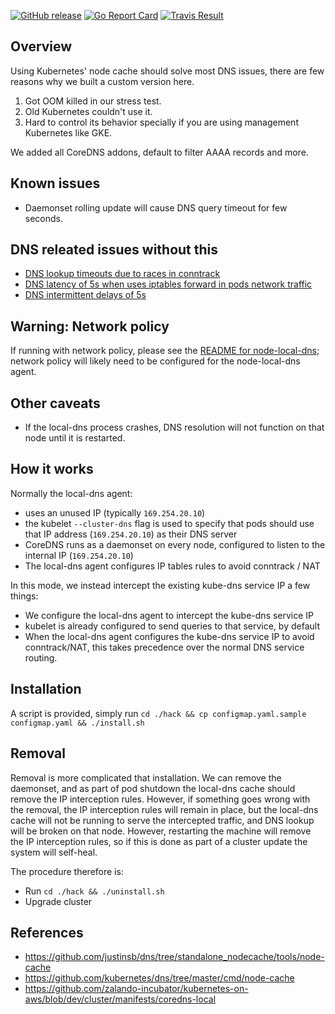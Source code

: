 [![GitHub release](https://img.shields.io/github/release/colopl/k8s-local-dns.svg)](https://github.com/colopl/k8s-local-dns/releases)
[![Go Report Card](https://goreportcard.com/badge/github.com/colopl/k8s-local-dns)](https://goreportcard.com/report/github.com/colopl/k8s-local-dns)
[![Travis Result](https://travis-ci.com/colopl/k8s-local-dns.svg?token=VGvwH2B72tty9c4FwZGr&branch=master)](https://travis-ci.com/colopl/k8s-local-dns.svg?token=VGvwH2B72tty9c4FwZGr&branch=master)

## Overview
Using Kubernetes' node cache should solve most DNS issues, there are few reasons why we built a custom version here.

1. Got OOM killed in our stress test.
2. Old Kubernetes couldn't use it.
3. Hard to control its behavior specially if you are using management Kubernetes like GKE.

We added all CoreDNS addons, default to filter AAAA records and more.

## Known issues
- Daemonset rolling update will cause DNS query timeout for few seconds.

## DNS releated issues without this

- [DNS lookup timeouts due to races in conntrack](https://github.com/weaveworks/weave/issues/3287)
- [DNS latency of 5s when uses iptables forward in pods network traffic](https://github.com/kubernetes/kubernetes/issues/62628)
- [DNS intermittent delays of 5s](https://github.com/kubernetes/kubernetes/issues/56903)

## Warning: Network policy

If running with network policy, please see the [README for
node-local-dns](https://github.com/kubernetes/kubernetes/tree/master/cluster/addons/dns/nodelocaldns#network-policy-and-dns-connectivity);
network policy will likely need to be configured for the node-local-dns agent.

## Other caveats

* If the local-dns process crashes, DNS resolution will not function on that
  node until it is restarted.

## How it works

Normally the local-dns agent:
* uses an unused IP (typically `169.254.20.10`)
* the kubelet `--cluster-dns` flag is used to specify that pods should use that
  IP address (`169.254.20.10`) as their DNS server
* CoreDNS runs as a daemonset on every node, configured to listen to the
  internal IP (`169.254.20.10`)
* The local-dns agent configures IP tables rules to avoid conntrack / NAT

In this mode, we instead intercept the existing kube-dns service IP a few
things:
* We configure the local-dns agent to intercept the kube-dns service IP
* kubelet is already configured to send queries to that service, by default
* When the local-dns agent configures the kube-dns service IP to avoid
  conntrack/NAT, this takes precedence over the normal DNS service routing.

## Installation

A script is provided, simply run `cd ./hack && cp configmap.yaml.sample configmap.yaml && ./install.sh`

## Removal

Removal is more complicated that installation.  We can remove the daemonset, and as
part of pod shutdown the local-dns cache should remove the IP interception
rules.  However, if something goes wrong with the removal, the IP interception rules
will remain in place, but the local-dns cache will not be running to serve
the intercepted traffic, and DNS lookup will be broken on that node.  However,
restarting the machine will remove the IP interception rules, so if this is done
as part of a cluster update the system will self-heal.

The procedure therefore is:

* Run `cd ./hack && ./uninstall.sh`
* Upgrade cluster

## References
* https://github.com/justinsb/dns/tree/standalone_nodecache/tools/node-cache
* https://github.com/kubernetes/dns/tree/master/cmd/node-cache
* https://github.com/zalando-incubator/kubernetes-on-aws/blob/dev/cluster/manifests/coredns-local